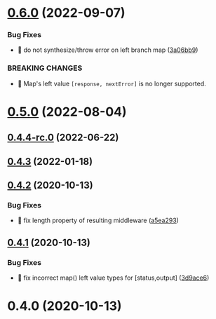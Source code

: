 # [0.6.0](https://gitlab.com/soul-codes/express-valued-middleware/compare/0.5.0...0.6.0) (2022-09-07)


### Bug Fixes

* 🐛 do not synthesize/throw error on left branch map ([3a06bb9](https://gitlab.com/soul-codes/express-valued-middleware/commit/3a06bb998e411ffba43b5718b6dbd46a48b15aa0))


### BREAKING CHANGES

* 🧨 Map's left value `[response, nextError]` is no longer supported.

# [0.5.0](https://gitlab.com/soul-codes/express-valued-middleware/compare/0.4.4-rc.0...0.5.0) (2022-08-04)

## [0.4.4-rc.0](https://gitlab.com/soul-codes/express-valued-middleware/compare/0.4.3...0.4.4-rc.0) (2022-06-22)

## [0.4.3](https://gitlab.com/soul-codes/express-valued-middleware/compare/0.4.2...0.4.3) (2022-01-18)

## [0.4.2](https://gitlab.com/soul-codes/express-valued-middleware/compare/0.4.1...0.4.2) (2020-10-13)


### Bug Fixes

* 🐛 fix length property of resulting middleware ([a5ea293](https://gitlab.com/soul-codes/express-valued-middleware/commit/a5ea293c84dbc0b6bb7fe545378befb9d7528048))

## [0.4.1](https://gitlab.com/soul-codes/express-valued-middleware/compare/0.4.0...0.4.1) (2020-10-13)


### Bug Fixes

* 🐛 fix incorrect map() left value types for [status,output] ([3d9ace6](https://gitlab.com/soul-codes/express-valued-middleware/commit/3d9ace625d9a3147913de2e6a9bc04d5c9f5f727))

# 0.4.0 (2020-10-13)

